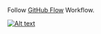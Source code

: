 Follow [GitHub Flow](https://guides.github.com/introduction/flow/) Workflow.

[![Alt text](https://img.youtube.com/vi/EwWZbyjDs9c/0.jpg)](https://www.youtube.com/watch?v=EwWZbyjDs9c "Workflow")

